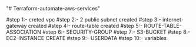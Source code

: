 "# Terraform-automate-aws-services" 

#step 1:- creted vpc
#step 2:- 2 public subnet created
#step 3:- internet-gateway created
#step 4:- route-table created
#step 5:- ROUTE-TABLE-ASSOCIATION
#step 6:- SECURITY-GROUP
#step 7:- S3-BUCKET
#step 8:- EC2-INSTANCE CREATE
#step 9:- USERDATA
#step 10:- variables
